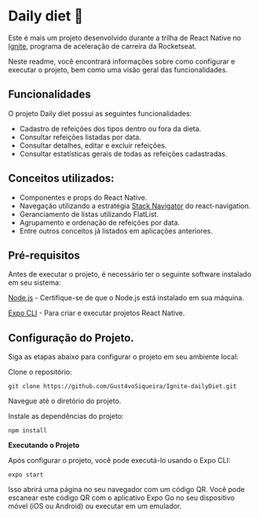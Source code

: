 
# Daily diet 🥦
Este é mais um projeto desenvolvido durante a trilha de React Native no [Ignite](https://www.rocketseat.com.br/ignite), programa de aceleração de carreira da Rocketseat.

Neste readme, você encontrará informações sobre como configurar e executar o projeto, bem como uma visão geral das funcionalidades.

## Funcionalidades
O projeto Daily diet possui as seguintes funcionalidades:

- Cadastro de refeições dos tipos dentro ou fora da dieta.
- Consultar refeições listadas por data.
- Consultar detalhes, editar e excluir refeições.
- Consultar estatísticas gerais de todas as refeições cadastradas.

## Conceitos utilizados:

- Componentes e props do React Native.
- Navegação utilizando a estratégia [Stack Navigator](https://reactnavigation.org/docs/stack-navigator/) do react-navigation.
- Geranciamento de listas utilizando FlatList.
- Agrupamento e ordenação de refeições por data.
- Entre outros conceitos já listados em aplicações anteriores.

## Pré-requisitos
Antes de executar o projeto, é necessário ter o seguinte software instalado em seu sistema:

[Node.js](https://nodejs.org/en) - Certifique-se de que o Node.js está instalado em sua máquina.

[Expo CLI](https://docs.expo.dev/get-started/installation/) - Para criar e executar projetos React Native.

## Configuração do Projeto.

Siga as etapas abaixo para configurar o projeto em seu ambiente local:

Clone o repositório:

````
git clone https://github.com/Gust4voSiqueira/Ignite-dailyDiet.git
````

Navegue até o diretório do projeto.

Instale as dependências do projeto:

````
npm install
````
**Executando o Projeto**

Após configurar o projeto, você pode executá-lo usando o Expo CLI:

````
expo start
````

Isso abrirá uma página no seu navegador com um código QR. Você pode escanear este código QR com o aplicativo Expo Go no seu dispositivo móvel (iOS ou Android) ou executar em um emulador.